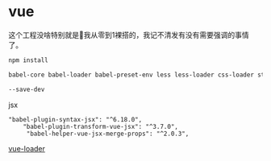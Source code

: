 # vue 

这个工程没啥特别就是我从零到1裸搭的，我记不清发有没有需要强调的事情了。

```bash
npm install 

babel-core babel-loader babel-preset-env less less-loader css-loader style-loader url-loader webpack webpack-dev-server vue-style-loader babel-preset-stage-2

--save-dev
```
jsx
```
"babel-plugin-syntax-jsx": "^6.18.0",
    "babel-plugin-transform-vue-jsx": "^3.7.0",
     "babel-helper-vue-jsx-merge-props": "^2.0.3",
```     


[vue-loader](https://vue-loader.vuejs.org/guide/pre-processors.html#babel)